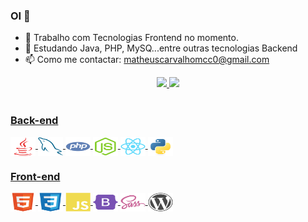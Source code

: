 ### OI 👋

- 🔭 Trabalho com Tecnologias Frontend no momento.
- 🌱 Estudando Java, PHP, MySQ...entre outras tecnologias Backend
- 📫 Como me contactar: matheuscarvalhomcc0@gmail.com
<div align="center">
  <a href="https://github.com/costacarv">
  <img height="180em" src="https://github-readme-stats.vercel.app/api?username=costacarv&show_icons=true&theme=dark&include_all_commits=true&count_private=true"/>
  <img height="180em" src="https://github-readme-stats.vercel.app/api/top-langs/?username=costacarv&layout=compact&langs_count=7&theme=dark"/>
</div>
<div style="display: inline_block"><br>
  <h3> Back-end </h3>
  <img align="center" alt="MatheusCarvalho-Java" height="30" width="40" src="https://raw.githubusercontent.com/devicons/devicon/master/icons/java/java-plain.svg">
  <img align="center" alt="MatheusCarvlho-Mysql" height="30" width="40" src="https://raw.githubusercontent.com/devicons/devicon/master/icons/mysql/mysql-plain.svg">
  <img align="center" alt="MatheusCarvalho-PHP" height="30" width="40" src="https://raw.githubusercontent.com/devicons/devicon/master/icons/php/php-plain.svg">
  <img align="center" alt="MatheusCarvalho-Js" height="30" width="40" src="https://raw.githubusercontent.com/devicons/devicon/master/icons/nodejs/nodejs-plain.svg">
  <img align="center" alt="MatheusCarvalho-React" height="30" width="40" src="https://raw.githubusercontent.com/devicons/devicon/master/icons/react/react-original.svg">
  <img align="center" alt="MatheusCarvalho-Python" height="30" width="40" src="https://raw.githubusercontent.com/devicons/devicon/master/icons/python/python-original.svg">
 <h3> Front-end </h3>
 <img align="center" alt="HTML" height="30" width="40" src="https://raw.githubusercontent.com/devicons/devicon/master/icons/html5/html5-original.svg">
 <img align="center" alt="CSS" height="30" width="40" src="https://raw.githubusercontent.com/devicons/devicon/master/icons/css3/css3-original.svg">  
 <img align="center" alt="Js" height="30" width="40" src="https://raw.githubusercontent.com/devicons/devicon/master/icons/javascript/javascript-plain.svg"> 
 <img align="center" alt="Js" height="30" width="40" src="https://raw.githubusercontent.com/devicons/devicon/master/icons/bootstrap/bootstrap-plain.svg"> 
 <img align="center" alt="Js" height="30" width="40" src="https://raw.githubusercontent.com/devicons/devicon/master/icons/sass/sass-original.svg">
 <img align="center" alt="Js" height="30" width="40" src="https://raw.githubusercontent.com/devicons/devicon/master/icons/wordpress/wordpress-plain.svg"> 
</div>

